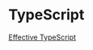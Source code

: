 # TypeScript

[Effective TypeScript](https://effectivetypescript.com/2021/05/06/unsoundness/?fbclid=IwAR0fGjOrBy8vRolAIpk-DHhmfigeZdZwvur1CB-UNd9HOVJynIirRZTBC1M)
